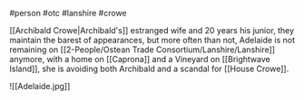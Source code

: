 #person #otc #lanshire #crowe

[[Archibald Crowe|Archibald's]] estranged wife and 20 years his junior, they maintain the barest of appearances, but more often than not, Adelaide is not remaining on [[2-People/Ostean Trade Consortium/Lanshire/Lanshire]] anymore, with a home on [[Caprona]] and a Vineyard on [[Brightwave Island]], she is avoiding both Archibald and a scandal for [[House Crowe]].

![[Adelaide.jpg]]